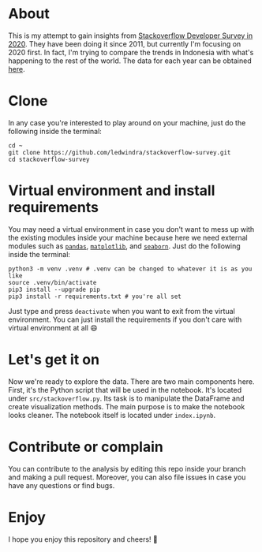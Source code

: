 # About
This is my attempt to gain insights from [Stackoverflow Developer Survey in 2020](https://insights.stackoverflow.com/survey/2020). They have been doing it since 2011, but currently I'm focusing on 2020 first. In fact, I'm trying to compare the trends in Indonesia with what's happening to the rest of the world. The data for each year can be obtained [here](https://insights.stackoverflow.com/survey).

# Clone
In any case you're interested to play around on your machine, just do the following inside the terminal:

```
cd ~
git clone https://github.com/ledwindra/stackoverflow-survey.git
cd stackoverflow-survey
```

# Virtual environment and install requirements
You may need a virtual environment in case you don't want to mess up with the existing modules inside your machine because here we need external modules such as [`pandas`](https://github.com/pandas-dev/pandas), [`matplotlib`](https://github.com/matplotlib/matplotlib), and [`seaborn`](https://github.com/mwaskom/seaborn). Just do the following inside the terminal:

```
python3 -m venv .venv # .venv can be changed to whatever it is as you like
source .venv/bin/activate
pip3 install --upgrade pip
pip3 install -r requirements.txt # you're all set
```

Just type and press `deactivate` when you want to exit from the virtual environment. You can just install the requirements if you don't care with virtual environment at all :smile:

# Let's get it on
Now we're ready to explore the data. There are two main components here. First, it's the Python script that will be used in the notebook. It's located under `src/stackoverflow.py`. Its task is to manipulate the DataFrame and create visualization methods. The main purpose is to make the notebook looks cleaner. The notebook itself is located under `index.ipynb`.

# Contribute or complain
You can contribute to the analysis by editing this repo inside your branch and making a pull request. Moreover, you can also file issues in case you have any questions or find bugs.

# Enjoy
I hope you enjoy this repository and cheers! :beers:
